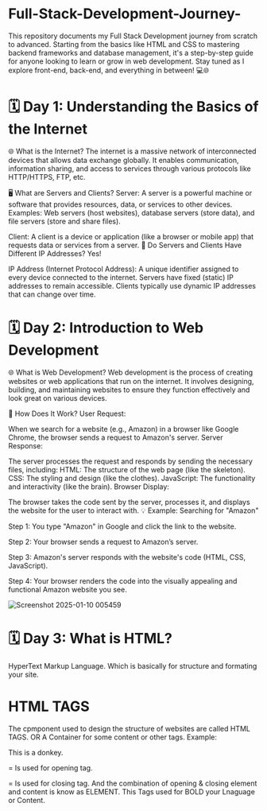 # Full-Stack-Development-Journey-
This repository documents my Full Stack Development journey from scratch to advanced. Starting from the basics like HTML and CSS to mastering backend frameworks and database management, it's a step-by-step guide for anyone looking to learn or grow in web development.  Stay tuned as I explore front-end, back-end, and everything in between! 💻🌐

# 🗓️ Day 1: Understanding the Basics of the Internet
🌐 What is the Internet?
The internet is a massive network of interconnected devices that allows data exchange globally. It enables communication, information sharing, and access to services through various protocols like HTTP/HTTPS, FTP, etc.

🖥️ What are Servers and Clients?
Server:
A server is a powerful machine or software that provides resources, data, or services to other devices.
Examples: Web servers (host websites), database servers (store data), and file servers (store and share files).

Client:
A client is a device or application (like a browser or mobile app) that requests data or services from a server.
📍 Do Servers and Clients Have Different IP Addresses?
Yes!

IP Address (Internet Protocol Address): A unique identifier assigned to every device connected to the internet.
Servers have fixed (static) IP addresses to remain accessible.
Clients typically use dynamic IP addresses that can change over time.

# 🗓️ Day 2: Introduction to Web Development
🌐 What is Web Development?
Web development is the process of creating websites or web applications that run on the internet. It involves designing, building, and maintaining websites to ensure they function effectively and look great on various devices.

🔄 How Does It Work?
User Request:

When we search for a website (e.g., Amazon) in a browser like Google Chrome, the browser sends a request to Amazon's server.
Server Response:

The server processes the request and responds by sending the necessary files, including:
HTML: The structure of the web page (like the skeleton).
CSS: The styling and design (like the clothes).
JavaScript: The functionality and interactivity (like the brain).
Browser Display:

The browser takes the code sent by the server, processes it, and displays the website for the user to interact with.
💡 Example: Searching for "Amazon"

Step 1: You type "Amazon" in Google and click the link to the website.

Step 2: Your browser sends a request to Amazon’s server.

Step 3: Amazon's server responds with the website's code (HTML, CSS, JavaScript).

Step 4: Your browser renders the code into the visually appealing and functional Amazon website you see.

 ![Screenshot 2025-01-10 005459](https://github.com/user-attachments/assets/01b8d03a-110e-4d62-9cd3-af0d21e73575)

 # 🗓️ Day 3: What is HTML?
 HyperText Markup Language.
 Which is basically for structure and formating your site.
 # HTML TAGS
The cpmponent used to design the structure of websites are called HTML TAGS.
OR 
A Container for some content or other tags.
Example: <p> This is a donkey.</p>
<p>= Is used for opening tag.
</p>= Is used for closing tag.
And the combination of opening & closing element and content is know as ELEMENT.
<b></b> This Tags used for BOLD your Lnaguage or Content.





   
